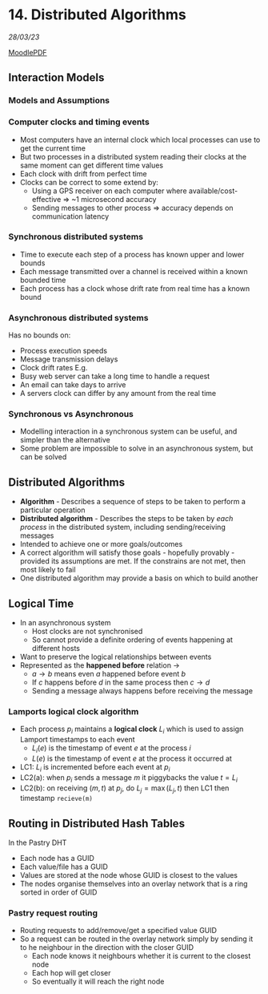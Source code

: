 # 14.  Distributed Algorithms
_28/03/23_

[MoodlePDF](https://moodle.nottingham.ac.uk/pluginfile.php/9433080/mod_page/content/1/17%20Distributed%20Algorithms.pdf)

## Interaction Models
### Models and Assumptions


### Computer clocks and timing events
- Most computers have an internal clock which local processes can use to get the current time
- But two processes in a distributed system reading their clocks at the same moment can get different time values
- Each clock with drift from perfect time
- Clocks can be correct to some extend by:
	- Using a GPS receiver on each computer where available/cost-effective => ~1 microsecond accuracy
	- Sending messages to other process => accuracy depends on communication latency

### Synchronous distributed systems
- Time to execute each step of a process has known upper and lower bounds
- Each message transmitted over a channel is received within a known bounded time
- Each process has a clock whose drift rate from real time has a known bound

### Asynchronous distributed systems
Has no bounds on:
- Process execution speeds
- Message transmission delays
- Clock drift rates
E.g.
- Busy web server can take a long time to handle a request
- An email can take days to arrive
- A servers clock can differ by any amount from the real time

### Synchronous vs Asynchronous 
- Modelling interaction in a synchronous system can be useful, and simpler than the alternative
- Some problem are impossible to solve in an asynchronous system, but can be solved


## Distributed Algorithms
- **Algorithm** - Describes a sequence of steps to be taken to perform a particular operation
- **Distributed algorithm** - Describes the steps to be taken by *each process* in the distributed system, including sending/receiving messages
- Intended to achieve one or more goals/outcomes
- A correct algorithm will satisfy those goals - hopefully provably - provided its assumptions are met. If the constrains are not met, then most likely to fail
- One distributed algorithm may provide a basis on which to build another

## Logical Time
- In an asynchronous system
	- Host clocks are not synchronised
	- So cannot provide a definite ordering of events happening at different hosts
- Want to preserve the logical relationships between events
- Represented as the **happened before** relation $\to$
	- $a\to b$ means even $a$ happened before event $b$
	- If $c$ happens before $d$ in the same process then $c\to d$
	- Sending a message always happens before receiving the message

### Lamports logical clock algorithm
- Each process $p_i$ maintains a **logical clock** $L_i$ which is used to assign Lamport timestamps to each event
	- $L_i(e)$ is the timestamp of event $e$ at the process $i$
	- $L(e)$ is the timestamp of event $e$ at the process it occurred at
- LC1: $L_i$ is incremented before each event at $p_i$
- LC2(a): when $p_i$ sends a message $m$ it piggybacks the value $t=L_i$
- LC2(b): on receiving $(m,t)$ at $p_j$, do $L_j = \max(L_j,t)$ then LC1 then timestamp `recieve(m)`

## Routing in Distributed Hash Tables
In the Pastry DHT
- Each node has a GUID
- Each value/file has a GUID
- Values are stored at the node whose GUID is closest to the values
- The nodes organise themselves into an overlay network that is a ring sorted in order of GUID

### Pastry request routing
- Routing requests to add/remove/get a specified value GUID
- So a request can be routed in the overlay network simply by sending it to he neighbour in the direction with the closer GUID
	- Each node knows it neighbours whether it is current to the closest node
	- Each hop will get closer
	- So eventually it will reach the right node